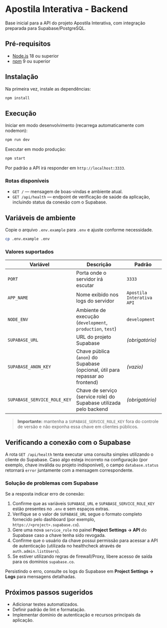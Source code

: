 # Apostila Interativa - Backend

Base inicial para a API do projeto Apostila Interativa, com integração preparada para Supabase/PostgreSQL.

## Pré-requisitos

- [Node.js](https://nodejs.org/) 18 ou superior
- [npm](https://www.npmjs.com/) 9 ou superior

## Instalação

Na primeira vez, instale as dependências:

```bash
npm install
```

## Execução

Iniciar em modo desenvolvimento (recarrega automaticamente com nodemon):

```bash
npm run dev
```

Executar em modo produção:

```bash
npm start
```

Por padrão a API irá responder em `http://localhost:3333`.

### Rotas disponíveis

- `GET /` — mensagem de boas-vindas e ambiente atual.
- `GET /api/health` — endpoint de verificação de saúde da aplicação, incluindo status da conexão com o Supabase.

## Variáveis de ambiente

Copie o arquivo `.env.example` para `.env` e ajuste conforme necessidade.

```bash
cp .env.example .env
```

### Valores suportados

| Variável                     | Descrição                                                                    | Padrão                         |
|------------------------------|-------------------------------------------------------------------------------|--------------------------------|
| `PORT`                       | Porta onde o servidor irá escutar                                            | `3333`                         |
| `APP_NAME`                   | Nome exibido nos logs do servidor                                            | `Apostila Interativa API`      |
| `NODE_ENV`                   | Ambiente de execução (`development`, `production`, `test`)                   | `development`                  |
| `SUPABASE_URL`               | URL do projeto Supabase                                                      | _(obrigatório)_                |
| `SUPABASE_ANON_KEY`          | Chave pública (`anon`) do Supabase (opcional, útil para repassar ao frontend) | _(vazio)_                      |
| `SUPABASE_SERVICE_ROLE_KEY`  | Chave de serviço (service role) do Supabase utilizada pelo backend           | _(obrigatório)_                |

> **Importante:** mantenha a `SUPABASE_SERVICE_ROLE_KEY` fora do controle de versão e não exponha essa chave em clientes públicos.

## Verificando a conexão com o Supabase

A rota `GET /api/health` tenta executar uma consulta simples utilizando o cliente do Supabase. Caso algo esteja incorreto na configuração (por exemplo, chave inválida ou projeto indisponível), o campo `database.status` retornará `error` juntamente com a mensagem correspondente.

### Solução de problemas com Supabase

Se a resposta indicar erro de conexão:

1. Confirme que as variáveis `SUPABASE_URL` e `SUPABASE_SERVICE_ROLE_KEY` estão presentes no `.env` e sem espaços extras.
2. Verifique se o valor de `SUPABASE_URL` segue o formato completo fornecido pelo dashboard (por exemplo, `https://<project>.supabase.co`).
3. Gere uma nova `service_role` no painel **Project Settings → API** do Supabase caso a chave tenha sido revogada.
4. Confirme que o usuário da chave possui permissão para acessar a API de autenticação (utilizada no healthcheck através de `auth.admin.listUsers`).
5. Se estiver utilizando regras de firewall/Proxy, libere acesso de saída para os domínios `supabase.co`.

Persistindo o erro, consulte os logs do Supabase em **Project Settings → Logs** para mensagens detalhadas.

## Próximos passos sugeridos

- Adicionar testes automatizados.
- Definir padrão de lint e formatação.
- Implementar domínio de autenticação e recursos principais da aplicação.
